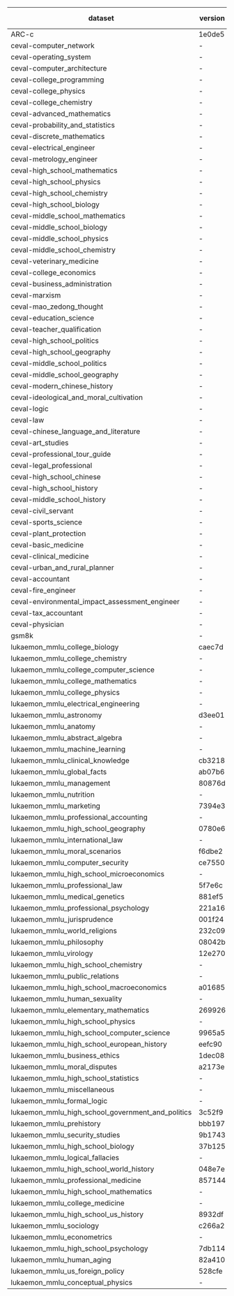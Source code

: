| dataset | version | metric | mode | Qwen3-8B |
|----- | ----- | ----- | ----- | -----|
| ARC-c | 1e0de5 | accuracy | gen | 20.00 |
| ceval-computer_network | - | - | - | - |
| ceval-operating_system | - | - | - | - |
| ceval-computer_architecture | - | - | - | - |
| ceval-college_programming | - | - | - | - |
| ceval-college_physics | - | - | - | - |
| ceval-college_chemistry | - | - | - | - |
| ceval-advanced_mathematics | - | - | - | - |
| ceval-probability_and_statistics | - | - | - | - |
| ceval-discrete_mathematics | - | - | - | - |
| ceval-electrical_engineer | - | - | - | - |
| ceval-metrology_engineer | - | - | - | - |
| ceval-high_school_mathematics | - | - | - | - |
| ceval-high_school_physics | - | - | - | - |
| ceval-high_school_chemistry | - | - | - | - |
| ceval-high_school_biology | - | - | - | - |
| ceval-middle_school_mathematics | - | - | - | - |
| ceval-middle_school_biology | - | - | - | - |
| ceval-middle_school_physics | - | - | - | - |
| ceval-middle_school_chemistry | - | - | - | - |
| ceval-veterinary_medicine | - | - | - | - |
| ceval-college_economics | - | - | - | - |
| ceval-business_administration | - | - | - | - |
| ceval-marxism | - | - | - | - |
| ceval-mao_zedong_thought | - | - | - | - |
| ceval-education_science | - | - | - | - |
| ceval-teacher_qualification | - | - | - | - |
| ceval-high_school_politics | - | - | - | - |
| ceval-high_school_geography | - | - | - | - |
| ceval-middle_school_politics | - | - | - | - |
| ceval-middle_school_geography | - | - | - | - |
| ceval-modern_chinese_history | - | - | - | - |
| ceval-ideological_and_moral_cultivation | - | - | - | - |
| ceval-logic | - | - | - | - |
| ceval-law | - | - | - | - |
| ceval-chinese_language_and_literature | - | - | - | - |
| ceval-art_studies | - | - | - | - |
| ceval-professional_tour_guide | - | - | - | - |
| ceval-legal_professional | - | - | - | - |
| ceval-high_school_chinese | - | - | - | - |
| ceval-high_school_history | - | - | - | - |
| ceval-middle_school_history | - | - | - | - |
| ceval-civil_servant | - | - | - | - |
| ceval-sports_science | - | - | - | - |
| ceval-plant_protection | - | - | - | - |
| ceval-basic_medicine | - | - | - | - |
| ceval-clinical_medicine | - | - | - | - |
| ceval-urban_and_rural_planner | - | - | - | - |
| ceval-accountant | - | - | - | - |
| ceval-fire_engineer | - | - | - | - |
| ceval-environmental_impact_assessment_engineer | - | - | - | - |
| ceval-tax_accountant | - | - | - | - |
| ceval-physician | - | - | - | - |
| gsm8k | - | - | - | - |
| lukaemon_mmlu_college_biology | caec7d | accuracy | gen | 90.00 |
| lukaemon_mmlu_college_chemistry | - | - | - | - |
| lukaemon_mmlu_college_computer_science | - | - | - | - |
| lukaemon_mmlu_college_mathematics | - | - | - | - |
| lukaemon_mmlu_college_physics | - | - | - | - |
| lukaemon_mmlu_electrical_engineering | - | - | - | - |
| lukaemon_mmlu_astronomy | d3ee01 | accuracy | gen | 90.00 |
| lukaemon_mmlu_anatomy | - | - | - | - |
| lukaemon_mmlu_abstract_algebra | - | - | - | - |
| lukaemon_mmlu_machine_learning | - | - | - | - |
| lukaemon_mmlu_clinical_knowledge | cb3218 | accuracy | gen | 70.00 |
| lukaemon_mmlu_global_facts | ab07b6 | accuracy | gen | 50.00 |
| lukaemon_mmlu_management | 80876d | accuracy | gen | 90.00 |
| lukaemon_mmlu_nutrition | - | - | - | - |
| lukaemon_mmlu_marketing | 7394e3 | accuracy | gen | 100.00 |
| lukaemon_mmlu_professional_accounting | - | - | - | - |
| lukaemon_mmlu_high_school_geography | 0780e6 | accuracy | gen | 90.00 |
| lukaemon_mmlu_international_law | - | - | - | - |
| lukaemon_mmlu_moral_scenarios | f6dbe2 | accuracy | gen | 90.00 |
| lukaemon_mmlu_computer_security | ce7550 | accuracy | gen | 80.00 |
| lukaemon_mmlu_high_school_microeconomics | - | - | - | - |
| lukaemon_mmlu_professional_law | 5f7e6c | accuracy | gen | 50.00 |
| lukaemon_mmlu_medical_genetics | 881ef5 | accuracy | gen | 90.00 |
| lukaemon_mmlu_professional_psychology | 221a16 | accuracy | gen | 80.00 |
| lukaemon_mmlu_jurisprudence | 001f24 | accuracy | gen | 100.00 |
| lukaemon_mmlu_world_religions | 232c09 | accuracy | gen | 100.00 |
| lukaemon_mmlu_philosophy | 08042b | accuracy | gen | 90.00 |
| lukaemon_mmlu_virology | 12e270 | accuracy | gen | 50.00 |
| lukaemon_mmlu_high_school_chemistry | - | - | - | - |
| lukaemon_mmlu_public_relations | - | - | - | - |
| lukaemon_mmlu_high_school_macroeconomics | a01685 | accuracy | gen | 80.00 |
| lukaemon_mmlu_human_sexuality | - | - | - | - |
| lukaemon_mmlu_elementary_mathematics | 269926 | accuracy | gen | 100.00 |
| lukaemon_mmlu_high_school_physics | - | - | - | - |
| lukaemon_mmlu_high_school_computer_science | 9965a5 | accuracy | gen | 90.00 |
| lukaemon_mmlu_high_school_european_history | eefc90 | accuracy | gen | 90.00 |
| lukaemon_mmlu_business_ethics | 1dec08 | accuracy | gen | 80.00 |
| lukaemon_mmlu_moral_disputes | a2173e | accuracy | gen | 80.00 |
| lukaemon_mmlu_high_school_statistics | - | - | - | - |
| lukaemon_mmlu_miscellaneous | - | - | - | - |
| lukaemon_mmlu_formal_logic | - | - | - | - |
| lukaemon_mmlu_high_school_government_and_politics | 3c52f9 | accuracy | gen | 90.00 |
| lukaemon_mmlu_prehistory | bbb197 | accuracy | gen | 90.00 |
| lukaemon_mmlu_security_studies | 9b1743 | accuracy | gen | 100.00 |
| lukaemon_mmlu_high_school_biology | 37b125 | accuracy | gen | 100.00 |
| lukaemon_mmlu_logical_fallacies | - | - | - | - |
| lukaemon_mmlu_high_school_world_history | 048e7e | accuracy | gen | 100.00 |
| lukaemon_mmlu_professional_medicine | 857144 | accuracy | gen | 100.00 |
| lukaemon_mmlu_high_school_mathematics | - | - | - | - |
| lukaemon_mmlu_college_medicine | - | - | - | - |
| lukaemon_mmlu_high_school_us_history | 8932df | accuracy | gen | 90.00 |
| lukaemon_mmlu_sociology | c266a2 | accuracy | gen | 80.00 |
| lukaemon_mmlu_econometrics | - | - | - | - |
| lukaemon_mmlu_high_school_psychology | 7db114 | accuracy | gen | 90.00 |
| lukaemon_mmlu_human_aging | 82a410 | accuracy | gen | 80.00 |
| lukaemon_mmlu_us_foreign_policy | 528cfe | accuracy | gen | 90.00 |
| lukaemon_mmlu_conceptual_physics | - | - | - | - |
